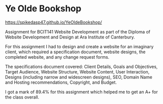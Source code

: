 # Ye Olde Bookshop

https://spikedasp47.github.io/YeOldeBookshop/

Assignment for BCIT141 Website Development as part of the Diploma of Website Development and Design at Ara Institute of Canterbury.

For this assignment I had to design and create a website for an imaginary client, which required a specification document, website designs, the completed website, and any change request forms.

The specifications document covered:
Client Details,
Goals and Objectives,
Target Audience,
Website Structure,
Website Content,
User Interaction,
Designs (including narrow and widescreen designs),
SEO,
Domain Name and Hosting recommendations,
Copyright,
and Budget.

I got a mark of 89.4% for this assignment which helped me to get an A+ for the class overall.
